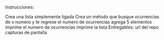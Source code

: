 Instrucciones:

Crea una lista simplemente ligada
Crea un método que busque ocurrencias de x numero y te regrese el numero de ocurrencias
agrega 5 elementos
imprime el numero de ocurrencias
imprime la lista
Entregables:
url del repo
capturas de pantalla
